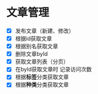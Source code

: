 # 文章管理
- [x] 发布文章（新建、修改）
- [x] 根据id获取文章
- [x] 根据别名获取文章
- [x] 删除文章byId
- [x] 获取文章列表（分页）
- [x] 在byId获取文章时 记录访问次数
- [x] 根据**标签**分类获取文章
- [x] 根据**种类**分类获取文章